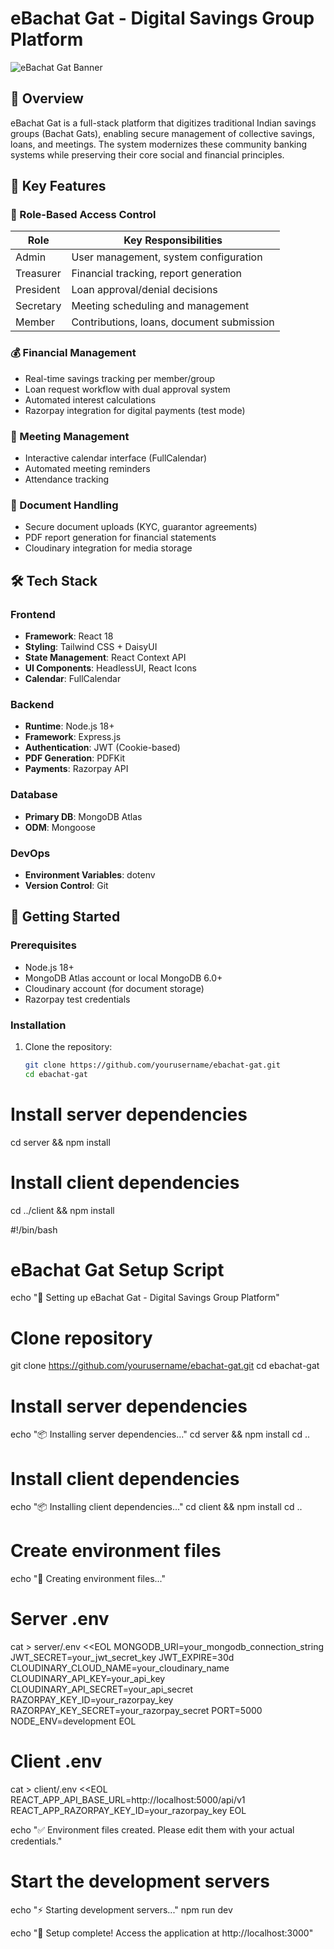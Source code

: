 # eBachat Gat - Digital Savings Group Platform

![eBachat Gat Banner](https://via.placeholder.com/1200x400?text=eBachat+Gat+-+Digital+Savings+Groups) <!-- Replace with actual screenshot -->

## 🌟 Overview
eBachat Gat is a full-stack platform that digitizes traditional Indian savings groups (Bachat Gats), enabling secure management of collective savings, loans, and meetings. The system modernizes these community banking systems while preserving their core social and financial principles.

## 🚀 Key Features

### 🔐 Role-Based Access Control
| Role        | Key Responsibilities                          |
|-------------|-----------------------------------------------|
| Admin       | User management, system configuration         |
| Treasurer   | Financial tracking, report generation        |
| President   | Loan approval/denial decisions               |
| Secretary   | Meeting scheduling and management            |
| Member      | Contributions, loans, document submission    |

### 💰 Financial Management
- Real-time savings tracking per member/group
- Loan request workflow with dual approval system
- Automated interest calculations
- Razorpay integration for digital payments (test mode)

### 📅 Meeting Management
- Interactive calendar interface (FullCalendar)
- Automated meeting reminders
- Attendance tracking

### 📄 Document Handling
- Secure document uploads (KYC, guarantor agreements)
- PDF report generation for financial statements
- Cloudinary integration for media storage

## 🛠 Tech Stack

### Frontend
- **Framework**: React 18
- **Styling**: Tailwind CSS + DaisyUI
- **State Management**: React Context API
- **UI Components**: HeadlessUI, React Icons
- **Calendar**: FullCalendar

### Backend
- **Runtime**: Node.js 18+
- **Framework**: Express.js
- **Authentication**: JWT (Cookie-based)
- **PDF Generation**: PDFKit
- **Payments**: Razorpay API

### Database
- **Primary DB**: MongoDB Atlas
- **ODM**: Mongoose

### DevOps
- **Environment Variables**: dotenv
- **Version Control**: Git

## 🏁 Getting Started

### Prerequisites
- Node.js 18+
- MongoDB Atlas account or local MongoDB 6.0+
- Cloudinary account (for document storage)
- Razorpay test credentials

### Installation
1. Clone the repository:
   ```bash
   git clone https://github.com/yourusername/ebachat-gat.git
   cd ebachat-gat

# Install server dependencies
cd server && npm install

# Install client dependencies
cd ../client && npm install

#!/bin/bash

# eBachat Gat Setup Script
echo "🚀 Setting up eBachat Gat - Digital Savings Group Platform"

# Clone repository
git clone https://github.com/yourusername/ebachat-gat.git
cd ebachat-gat

# Install server dependencies
echo "📦 Installing server dependencies..."
cd server && npm install
cd ..

# Install client dependencies
echo "📦 Installing client dependencies..."
cd client && npm install
cd ..

# Create environment files
echo "🔧 Creating environment files..."

# Server .env
cat > server/.env <<EOL
MONGODB_URI=your_mongodb_connection_string
JWT_SECRET=your_jwt_secret_key
JWT_EXPIRE=30d
CLOUDINARY_CLOUD_NAME=your_cloudinary_name
CLOUDINARY_API_KEY=your_api_key
CLOUDINARY_API_SECRET=your_api_secret
RAZORPAY_KEY_ID=your_razorpay_key
RAZORPAY_KEY_SECRET=your_razorpay_secret
PORT=5000
NODE_ENV=development
EOL

# Client .env
cat > client/.env <<EOL
REACT_APP_API_BASE_URL=http://localhost:5000/api/v1
REACT_APP_RAZORPAY_KEY_ID=your_razorpay_key
EOL

echo "✅ Environment files created. Please edit them with your actual credentials."

# Start the development servers
echo "⚡ Starting development servers..."
npm run dev

echo "🎉 Setup complete! Access the application at http://localhost:3000"
